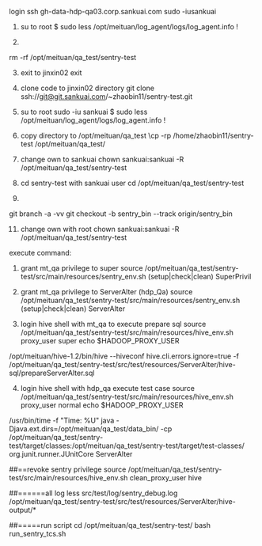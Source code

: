 login 
ssh gh-data-hdp-qa03.corp.sankuai.com
sudo -iusankuai

1. su to root
$ sudo less /opt/meituan/log_agent/logs/log_agent.info
!

2.
rm -rf /opt/meituan/qa_test/sentry-test

3. exit to jinxin02
exit

4. clone code to jinxin02 directory
git clone ssh://git@git.sankuai.com/~zhaobin11/sentry-test.git

5. su to root
sudo -iu sankuai
$ sudo less /opt/meituan/log_agent/logs/log_agent.info
!

6. copy directory to /opt/meituan/qa_test
\cp -rp /home/zhaobin11/sentry-test /opt/meituan/qa_test/

8. change own to sankuai
chown sankuai:sankuai -R /opt/meituan/qa_test/sentry-test

9. cd sentry-test with sankuai user
cd /opt/meituan/qa_test/sentry-test

10.
git branch -a -vv
git checkout -b sentry_bin --track origin/sentry_bin

11. change own with root
chown sankuai:sankuai -R /opt/meituan/qa_test/sentry-test

execute command:
1. grant mt_qa privilege to super
source /opt/meituan/qa_test/sentry-test/src/main/resources/sentry_env.sh (setup|check|clean) SuperPrivil

2. grant mt_qa privilege to ServerAlter (hdp_Qa)
source /opt/meituan/qa_test/sentry-test/src/main/resources/sentry_env.sh (setup|check|clean) ServerAlter

3. login hive shell with mt_qa to execute prepare sql
source /opt/meituan/qa_test/sentry-test/src/main/resources/hive_env.sh proxy_user super
echo $HADOOP_PROXY_USER

/opt/meituan/hive-1.2/bin/hive --hiveconf hive.cli.errors.ignore=true -f /opt/meituan/qa_test/sentry-test/src/test/resources/ServerAlter/hive-sql/prepareServerAlter.sql

4. login hive shell with hdp_qa execute test case
source /opt/meituan/qa_test/sentry-test/src/main/resources/hive_env.sh proxy_user normal
echo $HADOOP_PROXY_USER

/usr/bin/time -f "Time: %U" java -Djava.ext.dirs=/opt/meituan/qa_test/data_bin/ -cp /opt/meituan/qa_test/sentry-test/target/classes:/opt/meituan/qa_test/sentry-test/target/test-classes/ org.junit.runner.JUnitCore ServerAlter


##==revoke sentry privilege
source /opt/meituan/qa_test/sentry-test/src/main/resources/hive_env.sh clean_proxy_user hive


##======all log
less src/test/log/sentry_debug.log
/opt/meituan/qa_test/sentry-test/src/test/resources/ServerAlter/hive-output/*

##=====run script
cd /opt/meituan/qa_test/sentry-test/
bash run_sentry_tcs.sh